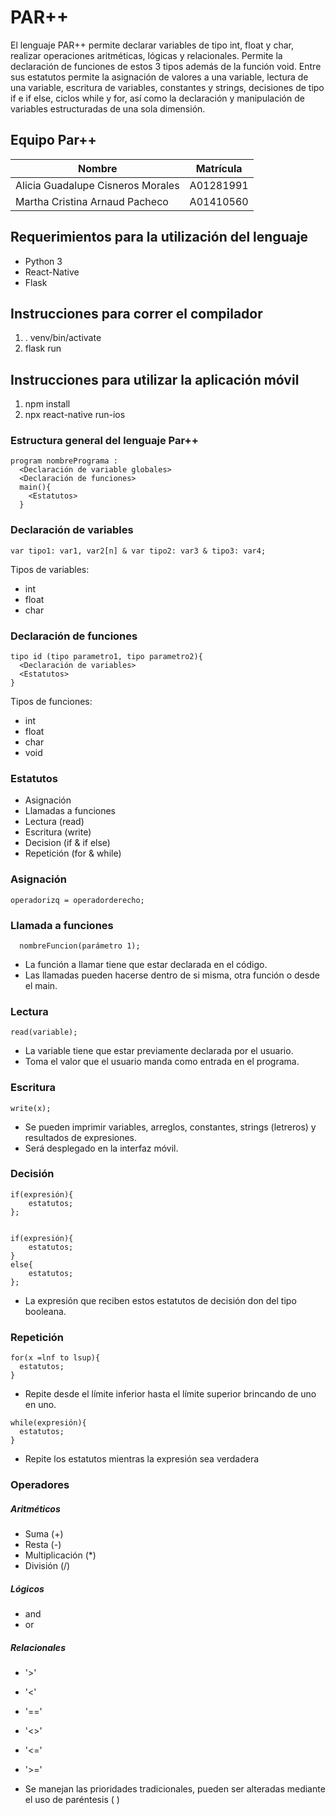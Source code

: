 # PAR++

El lenguaje PAR++ permite declarar variables de tipo int, float y char, realizar operaciones aritméticas, lógicas y relacionales. Permite la declaración de funciones de estos 3 tipos además de la función void. Entre sus estatutos permite la asignación de valores a una variable, lectura de una variable, escritura de variables, constantes y strings, decisiones de tipo if e if else, ciclos while y for, así como la declaración y manipulación de variables estructuradas de una sola dimensión.

## Equipo Par++
Nombre | Matrícula
------------ | -------------
Alicia Guadalupe Cisneros Morales | A01281991
Martha Cristina Arnaud Pacheco | A01410560

## Requerimientos para la utilización del lenguaje 
* Python 3
* React-Native
* Flask

## Instrucciones para correr el compilador
1. . venv/bin/activate
2. flask run

## Instrucciones para utilizar la aplicación móvil
1. npm install
2. npx react-native run-ios

### Estructura general del lenguaje Par++

```
program nombrePrograma :
  <Declaración de variable globales>
  <Declaración de funciones>
  main(){
    <Estatutos>
  }
```
 ### Declaración de variables
 ```
 var tipo1: var1, var2[n] & var tipo2: var3 & tipo3: var4;
 ```

 Tipos de variables:
 * int
 * float
 * char

 ### Declaración de funciones

 ```
 tipo id (tipo parametro1, tipo parametro2){
   <Declaración de variables>
   <Estatutos>
 }
 ```
 Tipos de funciones:
 * int
 * float
 * char
 * void

### Estatutos
* Asignación
* Llamadas a funciones
* Lectura (read)
* Escritura (write)
* Decision (if & if else)
* Repetición (for & while)

### Asignación

```
operadorizq = operadorderecho;
```

### Llamada a funciones
```
  nombreFuncion(parámetro 1);
```
* La función a llamar tiene que estar declarada en el código.
* Las llamadas pueden hacerse dentro de si misma, otra función o desde el main.

### Lectura
````
read(variable);
````
* La variable tiene que estar previamente declarada por el usuario.
* Toma el valor que el usuario manda como entrada en el programa.

### Escritura
````
write(x);
````
* Se pueden imprimir variables, arreglos, constantes, strings (letreros) y resultados de expresiones.
* Será desplegado en la interfaz móvil.

### Decisión
```
if(expresión){
    estatutos;
};


if(expresión){
    estatutos;
}
else{
    estatutos;
};
```
* La expresión que reciben estos estatutos de decisión don del tipo booleana.

### Repetición
```
for(x =lnf to lsup){
  estatutos;
}
```
* Repite desde el límite inferior hasta el límite superior brincando de uno en uno.

```
while(expresión){
  estatutos;
}
```
* Repite los estatutos mientras la expresión sea verdadera


### Operadores

##### Aritméticos
* Suma (+)
* Resta (-)
* Multiplicación (*)
* División (/)

##### Lógicos
* and
* or

##### Relacionales
* '>'
* '<'
* '=='
* '<>'
* '<='
* '>='


* Se manejan las prioridades tradicionales, pueden ser alteradas mediante el uso de paréntesis ( )